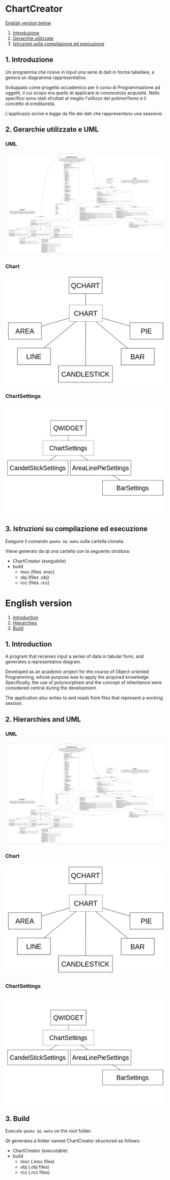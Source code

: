 # ChartCreator

[English version below](#english-version)

1. [Introduzione](#1-introduzione)
2. [Gerarchie utilizzate](#2-gerarchie-utilizzate-e-UML)
3. [Istruzioni sulla compilazione ed esecuzione](#3-istruzioni-su-compilazione-ed-esecuzione)

## 1. Introduzione

Un programma che riceve in input una serie di dati in forma tabellare, e genera un diagramma rappresentativo.

Sviluppato come progetto accademico per il corso di Programmazione ad oggetti, il cui scopo era quello di applicare le conoscenze acquisite. Nello specifico sono stati sfruttati al meglio l'utilizzo del polimorfismo e il concetto di ereditarietà.

L'applicazio scrive e legge da file dei dati che rappresentano una sessione.

## 2. Gerarchie utilizzate e UML

### UML

![UML generale](images/ProjectUML.svg "UML di tutta l'applicazione")

### Chart

![Immagine della gerarchia chart](images/ChartsFamily.png "Gerarchia dei Charts")

### ChartSettings

![Immagine della gerarchia chart settings](images/ChartSettingsFamily.png "Gerarchia delle Chart Settings")

## 3. Istruzioni su compilazione ed esecuzione

Eseguire il comando `qmake && make` sulla cartella clonata.

Viene generato da qt una cartella con la seguente struttura:

- ChartCreator (eseguibile)
- build
  - moc (files .moc)
  - obj (files .obj)
  - rcc (files .rcc)

# English version

1. [Introduction](#1-introduction)
2. [Hierarchies](#2-hierarchies-ad-UML)
3. [Build](#3-build)

## 1. Introduction

A program that receives input a series of data in tabular form, and generates a representative diagram.

Developed as an academic project for the course of Object-oriented Programming, whose purpose was to apply the acquired knowledge. Specifically, the use of polymorphism and the concept of inheritance were considered central during the development .

The application also writes to and reads from files that represent a working session.

## 2. Hierarchies and UML

### UML

![Application UML](images/ProjectUML.svg "Application UML")

### Chart

![Chart hierarchy](images/ChartsFamily.png "Chart hierarchy")

### ChartSettings

![Chart settings hierarchy](images/ChartSettingsFamily.png "Chart settings hierarchy")

## 3. Build

Execute `qmake && make` on the root folder.

Qt generates a folder named ChartCreator structured as follows:

- ChartCreator (executable)
- build
  - moc (.moc files)
  - obj (.obj files)
  - rcc (.rcc files)
